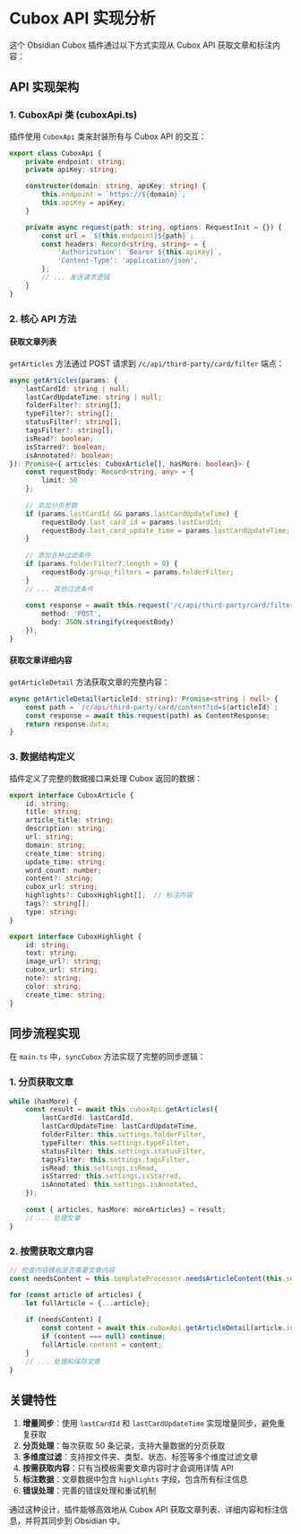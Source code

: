 # Cubox API 实现分析

这个 Obsidian Cubox 插件通过以下方式实现从 Cubox API 获取文章和标注内容：

## API 实现架构

### 1. CuboxApi 类 (cuboxApi.ts)

插件使用 `CuboxApi` 类来封装所有与 Cubox API 的交互：

```typescript
export class CuboxApi {
    private endpoint: string;
    private apiKey: string;

    constructor(domain: string, apiKey: string) {
        this.endpoint = `https://${domain}`;
        this.apiKey = apiKey;
    }

    private async request(path: string, options: RequestInit = {}) {
        const url = `${this.endpoint}${path}`;
        const headers: Record<string, string> = {
            'Authorization': `Bearer ${this.apiKey}`,
            'Content-Type': 'application/json',
        };
        // ... 发送请求逻辑
    }
}
```

### 2. 核心 API 方法

#### 获取文章列表
`getArticles` 方法通过 POST 请求到 `/c/api/third-party/card/filter` 端点：

```typescript
async getArticles(params: { 
    lastCardId: string | null; 
    lastCardUpdateTime: string | null;
    folderFilter?: string[];
    typeFilter?: string[];
    statusFilter?: string[];
    tagsFilter?: string[];
    isRead?: boolean;
    isStarred?: boolean;
    isAnnotated?: boolean;
}): Promise<{ articles: CuboxArticle[], hasMore: boolean}> {
    const requestBody: Record<string, any> = {
        limit: 50
    };
    
    // 添加分页参数
    if (params.lastCardId && params.lastCardUpdateTime) {
        requestBody.last_card_id = params.lastCardId;   
        requestBody.last_card_update_time = params.lastCardUpdateTime;
    }
    
    // 添加各种过滤条件
    if (params.folderFilter?.length > 0) {
        requestBody.group_filters = params.folderFilter;
    }
    // ... 其他过滤条件
    
    const response = await this.request('/c/api/third-party/card/filter', {
        method: 'POST',
        body: JSON.stringify(requestBody)
    });
}
```

#### 获取文章详细内容
`getArticleDetail` 方法获取文章的完整内容：

```typescript
async getArticleDetail(articleId: string): Promise<string | null> {
    const path = `/c/api/third-party/card/content?id=${articleId}`;
    const response = await this.request(path) as ContentResponse;
    return response.data;
}
```

### 3. 数据结构定义

插件定义了完整的数据接口来处理 Cubox 返回的数据：

```typescript
export interface CuboxArticle {
    id: string; 
    title: string;
    article_title: string;
    description: string;
    url: string;
    domain: string;
    create_time: string;
    update_time: string;
    word_count: number;
    content?: string;
    cubox_url: string;  
    highlights?: CuboxHighlight[];  // 标注内容
    tags?: string[];
    type: string;
}

export interface CuboxHighlight {
    id: string;
    text: string;
    image_url?: string;
    cubox_url: string;
    note?: string;
    color: string;
    create_time: string;
}
```

## 同步流程实现

在 `main.ts` 中，`syncCubox` 方法实现了完整的同步逻辑：

### 1. 分页获取文章
```typescript
while (hasMore) {
    const result = await this.cuboxApi.getArticles({
        lastCardId: lastCardId,
        lastCardUpdateTime: lastCardUpdateTime,
        folderFilter: this.settings.folderFilter,
        typeFilter: this.settings.typeFilter,
        statusFilter: this.settings.statusFilter,
        tagsFilter: this.settings.tagsFilter,
        isRead: this.settings.isRead,
        isStarred: this.settings.isStarred,
        isAnnotated: this.settings.isAnnotated,
    });
    
    const { articles, hasMore: moreArticles} = result;
    // ... 处理文章
}
```

### 2. 按需获取文章内容
```typescript
// 检查内容模板是否需要文章内容
const needsContent = this.templateProcessor.needsArticleContent(this.settings.contentTemplate);

for (const article of articles) {
    let fullArticle = {...article};
    
    if (needsContent) {
        const content = await this.cuboxApi.getArticleDetail(article.id);
        if (content === null) continue;
        fullArticle.content = content;
    }
    // ... 处理和保存文章
}
```

## 关键特性

1. **增量同步**：使用 `lastCardId` 和 `lastCardUpdateTime` 实现增量同步，避免重复获取
2. **分页处理**：每次获取 50 条记录，支持大量数据的分页获取
3. **多维度过滤**：支持按文件夹、类型、状态、标签等多个维度过滤文章
4. **按需获取内容**：只有当模板需要文章内容时才会调用详情 API
5. **标注数据**：文章数据中包含 `highlights` 字段，包含所有标注信息
6. **错误处理**：完善的错误处理和重试机制

通过这种设计，插件能够高效地从 Cubox API 获取文章列表、详细内容和标注信息，并将其同步到 Obsidian 中。
